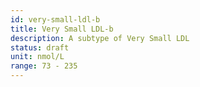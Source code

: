 ```yaml
---
id: very-small-ldl-b
title: Very Small LDL-b
description: A subtype of Very Small LDL
status: draft
unit: nmol/L
range: 73 - 235
---
```


